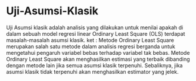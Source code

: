 # Uji-Asumsi-Klasik
Uji Asumsi klasik adalah analisis yang dilakukan untuk menilai apakah di dalam sebuah model regresi linear Ordinary Least Square (OLS) terdapat masalah-masalah asumsi klasik.
ket : Metode Ordinary Least Square merupakan salah satu metode dalam analisis regresi berganda untuk mengetahui pengaruh variabel bebas terhadap variabel tak bebas. Metode Ordinary Least Square akan menghasilkan estimasi yang terbaik dibanding dengan metode lain jika semua asumsi klasik terpenuhi. Sebaliknya, jika asumsi klasik tidak terpenuhi akan menghasilkan estimator yang jelek.
